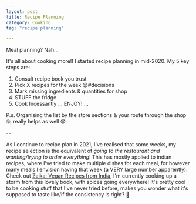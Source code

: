 ```yaml
---
layout: post
title: Recipe Planning
category: Cooking
tag: "recipe planning"

---
```


Meal planning? Nah...

It's all about cooking more!! I started recipe planning in mid-2020. My 5 key steps are:

1. Consult recipe book you trust
2. Pick X recipes for the week 😪#decisions
3. Mark missing ingredients & quantities for shop
4. STUFF the fridge
5. Cook Incessantly
    ... ENJOY! ...

P.s. Organising the list by the store sections & your route through the shop 🤓, really helps as well 😎

--

As I continue to recipe plan in 2021, I've realised that some weeks, my recipe selection is the equivalent of *going to the restaurant and wanting/trying to order everything*! This has mostly applied to indian recipes, where I've tried to make multiple dishes for each meal, for however many meals I envision having that week (a VERY large number apparently).
Check out [Zaika: Vegan Recipes from India][id1], I'm currently cooking up a storm from this lovely book, with spices going everywhere! It's pretty cool to be cooking stuff that I've never tried before, makes you wonder what it's supposed to taste like/if the consistency is right? 🤪

[id1]: https://www.amazon.co.uk/gp/product/1841883050/ref=as_li_tl?ie=UTF8&camp=1634&creative=6738&creativeASIN=1841883050&linkCode=as2&tag=dudolavida-21&linkId=cf2cc88fe6a4a37480b3d378e98754a1
